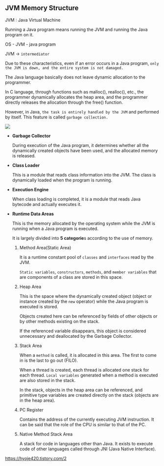 ## JVM Memory Structure

JVM : Java Virtual Machine

Running a Java program means running the JVM and running the Java program on it.

OS - JVM - java program

JVM -> `intermediator` 

Due to these characteristics, even if an error occurs in a Java program, `only the JVM is down, and the entire system is not damaged.`

The Java language basically does not leave dynamic allocation to the programmer.

In C language, through functions such as malloc(), realloc(), etc., the programmer dynamically allocates the heap area, and the programmer directly releases the allocation through the free() function. 

However, in Java, `the task is entirely handled by the JVM` and performed by itself. This feature is called `garbage collection.`

<img src=/home/thomas/Desktop/TIL/img/>

- **Garbage Collector**
  
  During execution of the Java program, it determines whether all the dynamically created objects have been used, and the allocated memory is released.

- **Class Loader**

	This is a module that reads class information into the JVM. The class is dynamically loaded when the program is running.

- **Execution Engine**

	When class loading is completed, it is a module that reads Java bytecode and actually executes it.

- **Runtime Data Areas**
  
	This is the memory allocated by the operating system while the JVM is running when a Java program is executed. 
	
	It is largely divided into **5 categorie**s according to the use of memory.
  
  1. Method Area(Static Area)

		It is a runtime constant pool of `classes` and `interfaces` read by the JVM.

		`Static variables`, `constructors`, `methods`, and `member variables` that are components of a class are stored in this space.

  2. Heap Area

		This is the space where the dynamically created object (object or instance created by the `new` operator) while the Java program is executed is stored. 
		
		Objects created here can be referenced by fields of other objects or by other methods existing on the stack.
		
		If the referenced variable disappears, this object is considered unnecessary and deallocated by the Garbage Collector.

  3. Stack Area

		When a `method` is called, it is allocated in this area. The first to come in is the last to go out (FILO).
		
		When a thread is created, each thread is allocated one stack for each thread. `Local variables` generated when a method is executed are also stored in the stack.
		
		In the stack, objects in the heap area can be referenced, and primitive type variables are created directly on the stack (objects are in the heap area).
  4. PC Register

		Contains the address of the currently executing JVM instruction. It can be said that the role of the CPU is similar to that of the PC.

  5. Native Method Stack Area

		A stack for code in languages other than Java. It exists to execute code of other languages called through JNI (Java Native Interface).




https://hyoje420.tistory.com/2